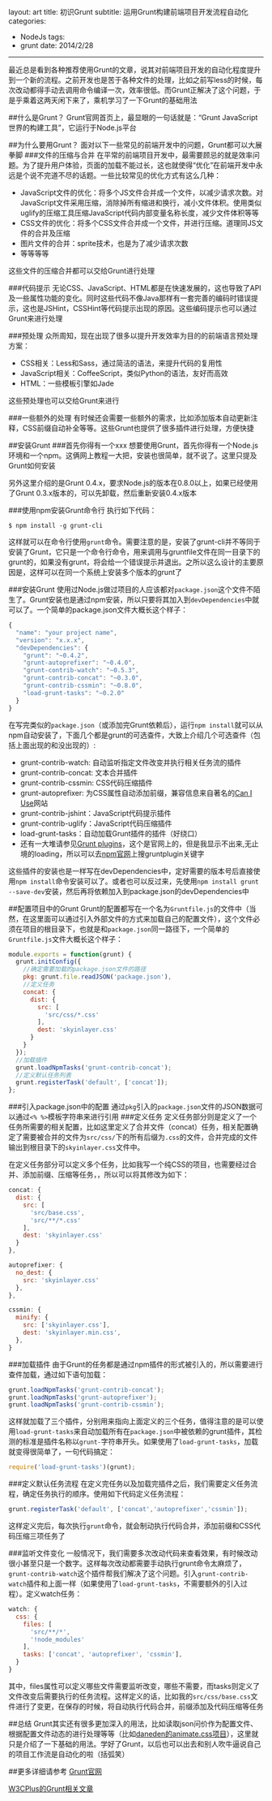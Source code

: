 layout: art
title: 初识Grunt
subtitle: 运用Grunt构建前端项目开发流程自动化
categories: 
- NodeJs
tags: 
- grunt
date: 2014/2/28
---

最近总是看到各种推荐使用Grunt的文章，说其对前端项目开发的自动化程度提升到一个新的流程。之前开发也是苦于各种文件的处理，比如之前写less的时候，每次改动都得手动去调用命令编译一次，效率很低。而Grunt正解决了这个问题，于是乎乘着这两天闲下来了，乘机学习了一下Grunt的基础用法

<!-- more -->

##什么是Grunt？
Grunt官网首页上，最显眼的一句话就是：“Grunt JavaScript世界的构建工具”，它运行于Node.js平台

##为什么要用Grunt？
面对以下一些常见的前端开发中的问题，Grunt都可以大展拳脚
###文件的压缩与合并
在平常的前端项目开发中，最需要顾忌的就是效率问题。为了提升用户体验，页面的加载不能过长，这也就使得“优化”在前端开发中永远是个说不完道不尽的话题。一些比较常见的优化方式有这么几种：
* JavaScript文件的优化：将多个JS文件合并成一个文件，以减少请求次数。对JavaScript文件采用压缩，消除掉所有缩进和换行，减小文件体积。使用类似uglify的压缩工具压缩JavaScript代码内部变量名称长度，减少文件体积等等
* CSS文件的优化：将多个CSS文件合并成一个文件，并进行压缩。道理同JS文件的合并及压缩
* 图片文件的合并：sprite技术，也是为了减少请求次数
* 等等等等

这些文件的压缩合并都可以交给Grunt进行处理

###代码提示
无论CSS、JavaScript、HTML都是在快速发展的，这也导致了API及一些属性功能的变化。同时这些代码不像Java那样有一套完善的编码时错误提示，这也是JSHint，CSSHint等代码提示出现的原因。这些编码提示也可以通过Grunt来进行处理

###预处理
众所周知，现在出现了很多以提升开发效率为目的的前端语言预处理方案：
* CSS相关：Less和Sass，通过简洁的语法，来提升代码的复用性
* JavaScript相关：CoffeeScript，类似Python的语法，友好而高效
* HTML：一些模板引擎如Jade

这些预处理也可以交给Grunt来进行

###一些额外的处理
有时候还会需要一些额外的需求，比如添加版本自动更新注释，CSS前缀自动补全等等。这些Grunt也提供了很多插件进行处理，方便快捷

##安装Grunt
###首先你得有一个xxx
想要使用Grunt，首先你得有一个Node.js环境和一个npm。这俩网上教程一大把，安装也很简单，就不说了。这里只提及Grunt如何安装

另外这里介绍的是Grunt 0.4.x，要求Node.js的版本在0.8.0以上，如果已经使用了Grunt 0.3.x版本的，可以先卸载，然后重新安装0.4.x版本

###使用npm安装Grunt命令行
执行如下代码：
```shell
$ npm install -g grunt-cli
```
这样就可以在命令行使用```grunt```命令。需要注意的是，安装了grunt-cli并不等同于安装了Grunt，它只是一个命令行命令，用来调用与gruntfile文件在同一目录下的grunt的，如果没有grunt，将会给一个错误提示并退出。之所以这么设计的主要原因是，这样可以在同一个系统上安装多个版本的grunt了

###安装Grunt
使用过Node.js做过项目的人应该都对```package.json```这个文件不陌生了。Grunt安装也是通过npm安装，所以只要将其加入到```devDependencies```中就可以了。一个简单的package.json文件大概长这个样子：
```javascript
{
  "name": "your project name",
  "version": "x.x.x",
  "devDependencies": {
    "grunt": "~0.4.2",
    "grunt-autoprefixer": "~0.4.0",
    "grunt-contrib-watch": "~0.5.3",
    "grunt-contrib-concat": "~0.3.0",
    "grunt-contrib-cssmin": "~0.8.0",
    "load-grunt-tasks": "~0.2.0"
  }
}
```

在写完类似的```package.json```（或添加完Grunt依赖后），运行```npm install```就可以从npm自动安装了，下面几个都是grunt的可选查件，大致上介绍几个可选查件（包括上面出现的和没出现的）:
* grunt-contrib-watch: 自动监听指定文件改变并执行相关任务流的插件
* grunt-contrib-concat: 文本合并插件
* grunt-contrib-cssmin: CSS代码压缩插件
* grunt-autoprefixer: 为CSS属性自动添加前缀，兼容信息来自著名的[Can I Use](http://caniuse.com/)网站
* grunt-contrib-jshint：JavaScript代码提示插件
* grunt-contrib-uglify：JavaScript代码压缩插件
* load-grunt-tasks：自动加载Grunt插件的插件（好绕口）
* 还有一大堆请参见[Grunt plugins](http://gruntjs.com/plugins)，这个是官网上的，但是我显示不出来,无止境的loading，所以可以去[npm官网](https://npmjs.org/)上搜gruntplugin关键字

这些插件的安装也是一样写在devDependencies中，定好需要的版本号后直接使用```npm install```命令安装可以了。或者也可以反过来，先使用```npm install grunt --save-dev```安装，然后再将依赖加入到package.json的devDependencies中

##配置项目中的Grunt
Grunt的配置都写在一个名为```Gruntfile.js```的文件中（当然，在这里面可以通过引入外部文件的方式来加载自己的配置文件），这个文件必须在项目的根目录下，也就是和```package.json```同一路径下，一个简单的```Gruntfile.js```文件大概长这个样子：
```javascript
module.exports = function(grunt) {
  grunt.initConfig({
    //确定需要加载的package.json文件的路径
    pkg: grunt.file.readJSON('package.json'),
    //定义任务
    concat: {
      dist: {
        src: [
          'src/css/*.css'
        ],
        dest: 'skyinlayer.css'
      }
    }
  });
  //加载插件
  grunt.loadNpmTasks('grunt-contrib-concat');
  //定义默认任务列表
  grunt.registerTask('default', ['concat']);
};
```
###引入package.json中的配置
通过```pkg```引入的```package.json```文件的JSON数据可以通过```<% %>```模板字符串来进行引用
###定义任务
定义任务部分则是定义了一个任务所需要的相关配置，比如这里定义了合并文件（concat）任务，相关配置确定了需要被合并的文件为```src/css/```下的所有后缀为```.css```的文件，合并完成的文件输出到根目录下的```skyinlayer.css```文件中。

在定义任务部分可以定义多个任务，比如我写一个纯CSS的项目，也需要经过合并、添加前缀、压缩等任务，，所以可以将其修改为如下：
```javascript
concat: {
  dist: {
    src: [
      'src/base.css',
      'src/**/*.css'
    ],
    dest: 'skyinlayer.css'
  }
},

autoprefixer: {
  no_dest: {
    src: 'skyinlayer.css'
  },
},

cssmin: {
  minify: {
    src: ['skyinlayer.css'],
    dest: 'skyinlayer.min.css',
  },
}
```

###加载插件
由于Grunt的任务都是通过npm插件的形式被引入的，所以需要进行查件加载，通过如下语句加载：
```javascript
grunt.loadNpmTasks('grunt-contrib-concat');
grunt.loadNpmTasks('grunt-autoprefixer');
grunt.loadNpmTasks('grunt-contrib-cssmin');
```
这样就加载了三个插件，分别用来指向上面定义的三个任务，值得注意的是可以使用```load-grunt-tasks```来自动加载所有在```package.json```中被依赖的grunt插件，其检测的标准是插件名称以```grunt-```字符串开头。如果使用了```load-grunt-tasks```，加载就变得很简单了，一句代码搞定：
```javascript
require('load-grunt-tasks')(grunt);
```

###定义默认任务流程
在定义完任务以及加载完插件之后，我们需要定义任务流程，确定任务执行的顺序。使用如下代码定义任务流程：
```javascript
grunt.registerTask('default', ['concat','autoprefixer','cssmin']);
```
这样定义完后，每次执行```grunt```命令，就会制动执行代码合并，添加前缀和CSS代码压缩三项任务了

###监听文件变化
一般情况下，我们需要多次改动代码来查看效果，有时候改动很小甚至只是一个数字。这样每次改动都需要手动执行grunt命令太麻烦了，```grunt-contrib-watch```这个插件帮我们解决了这个问题。引入```grunt-contrib-watch```插件和上面一样（如果使用了```load-grunt-tasks```，不需要额外的引入过程）。定义watch任务：
```javascript
watch: {
  css: {
    files: [
      'src/**/*',
      '!node_modules'
    ],
    tasks: ['concat', 'autoprefixer', 'cssmin'],
  }
}
```
其中，files属性可以定义哪些文件需要监听改变，哪些不需要，而tasks则定义了文件改变后需要执行的任务流程。这样定义的话，比如我的```src/css/base.css```文件进行了变更，在保存的时候，将自动执行代码合并，前缀添加及代码压缩等任务

##总结
Grunt其实还有很多更加深入的用法，比如读取json问价作为配置文件、根据配置文件动态的进行处理等等（比如[daneden的animate.css项目](https://github.com/daneden/animate.css)），这里就只是介绍了一下基础的用法。学好了Grunt，以后也可以出去和别人吹牛逼说自己的项目工作流是自动化的啦（括弧笑）

##更多详细请参考
[Grunt官网](http://www.gruntjs.net/)

[W3CPlus的Grunt相关文章](http://www.w3cplus.com/blog/tags/372.html)

